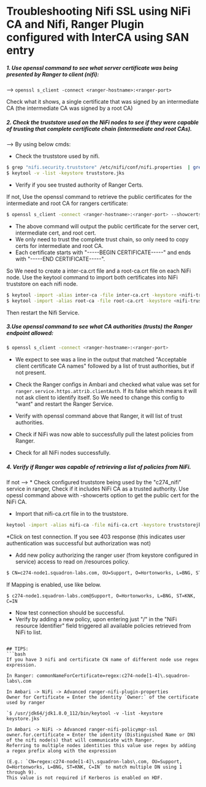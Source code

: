 # Troubleshooting Nifi SSL using NiFi CA and Nifi, Ranger Plugin configured with InterCA using SAN entry

##### 1. Use openssl command to see what server certificate was being presented by Ranger to client (nifi):

--> `openssl s_client -connect <ranger-hostname>:<ranger-port>`

Check what it shows, a single certificate that was signed by an intermediate CA (the intermediate CA was signed by a root CA)

##### 2. Check the truststore used on the NiFi nodes to see if they were capable of trusting that complete certificate chain (intermediate and root CAs). 
--> By using below cmds:
* Check the truststore used by nifi.

```sh
$ grep "nifi.security.truststore" /etc/nifi/conf/nifi.properties  | grep "jks"
$ keytool -v -list -keystore truststore.jks
```

* Verify if you see trusted authority of Ranger Certs.

If not, Use the openssl command to retrieve the public certificates for the intermediate and root CA for rangers certificate: 

```sh
$ openssl s_client -connect <ranger-hostname>:<ranger-port> --showcerts 
```

* The above command will output the public certificate for the server cert, intermediate cert, and root cert. 
* We only need to trust the complete trust chain, so only need to copy certs for intermediate and root CA. 
* Each certificate starts with "-----BEGIN CERTIFICATE-----" and ends with "-----END CERTIFICATE-----". 

So We need to create  a inter-ca.crt file and a root-ca.crt file on each NiFi node. 
Use the keytool command to import both certificates into NiFi truststore on each nifi node.

```bash
$ keytool -import -alias inter-ca -file inter-ca.crt -keystore <nifi-truststore.jks> 
$ keytool -import -alias root-ca -file root-ca.crt -keystore <nifi-truststore.jks> 
```

Then restart the Nifi Service.


##### 3.Use openssl command to see what CA authorities (trusts) the Ranger endpoint allowed: 

```bash
$ openssl s_client -connect <ranger-hostname>:<ranger-port>
```

* We expect to see was a line in the output that matched "Acceptable client certificate CA names" followed by a list of trust authorities, but if not present. 
* Check the Ranger configs in Ambari and checked what value was set for `ranger.service.https.attrib.clientAuth`. 
If its false which means it will not ask client to identify itself. So We need to change this config to "want" and restart the Ranger Service. 

* Verify with openssl command above that Ranger, it will list of trust authorities.
* Check if NiFi was now able to successfully pull the latest policies from Ranger. 
* Check for all NiFi nodes successfully. 


##### 4. Verify if Ranger was capable of retrieving a list of policies from NiFi. 
If not
--> * Check configured truststore being used by the "c274_nifi" service in ranger, Check if it includes NiFi CA as a trusted authority. Use opessl command above with -showcerts option to get the public cert for the NiFi CA. 
* Import that nifi-ca.crt file in to the truststore. 

```bash
keytool -import -alias nifi-ca -file nifi-ca.crt -keystore truststorejks
```

*Click on test connection. If you see 403 response (this indicates user authentication was successful but authorization was not) 

* Add new policy authorizing the ranger user (from keystore configured in service) access to read on /resources policy.

```bash
$ CN=c274-node1.squadron-labs.com, OU=Support, O=Hortonworks, L=BNG, ST=KNK, C=IN
```
    
If Mapping is enabled, use like below.
    
```
$ c274-node1.squadron-labs.com@Support, O=Hortonworks, L=BNG, ST=KNK, C=IN
```

* Now test connection should be successful. 
* Verify by  adding a new policy, upon entering just "/" in the "NiFi resource Identifier" field triggered all available policies retrieved from NiFi to list. 
```

## TIPS:
```bash
If you have 3 nifi and certificate CN name of different node use regex expression.

In Ranger: commonNameForCertificate=regex:c274-node[1-4]\.squadron-labs\.com

In Ambari -> NiFi -> Advanced ranger-nifi-plugin-properties
Owner for Certificate = Enter the identity `Owner:` of the certificate used by ranger

`$ /usr/jdk64/jdk1.8.0_112/bin/keytool -v -list -keystore keystore.jks`

In Ambari -> NiFi -> Advanced ranger-nifi-policymgr-ssl
owner.for.certificate = Enter the identity (Distinguished Name or DN) of the nifi node(s) that will communicate with Ranger. 
Referring to multiple nodes identities this value use regex by adding a regex prefix along with the expression 

(E.g.: `CN=regex:c274-node[1-4]\.squadron-labs\.com, OU=Support, O=Hortonworks, L=BNG, ST=KNK, C=IN` to match multiple DN using 1 through 9). 
This value is not required if Kerberos is enabled on HDF.
```
